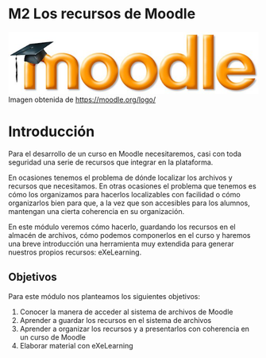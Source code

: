 # M2 Los recursos de Moodle

![](img/logo-1024x254.jpg)
Imagen obtenida de https://moodle.org/logo/


# Introducción

Para el desarrollo de un curso en Moodle necesitaremos, casi con toda seguridad una serie de recursos que integrar en la plataforma.

En ocasiones tenemos el problema de dónde localizar los archivos y recursos que necesitamos. En otras ocasiones el problema que tenemos es cómo los organizamos para hacerlos localizables con facilidad o cómo organizarlos bien para que, a la vez que son accesibles para los alumnos, mantengan una cierta coherencia en su organización.

En este módulo veremos cómo hacerlo, guardando los recursos en el almacén de archivos, cómo podemos componerlos en el curso y haremos una breve introducción una herramienta muy extendida para generar nuestros propios recursos: eXeLearning.

## Objetivos

Para este módulo nos planteamos los siguientes objetivos:

1. Conocer la manera de acceder al sistema de archivos de Moodle
1. Aprender a guardar los recursos en el sistema de archivos
1. Aprender a organizar los recursos y a presentarlos con coherencia en un curso de Moodle
1. Elaborar material con eXeLearning
